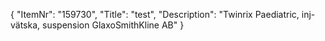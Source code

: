 {
  "ItemNr": "159730",
  "Title": "test",
  "Description": "Twinrix Paediatric, inj-vätska, suspension GlaxoSmithKline AB"
}